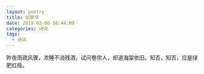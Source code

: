 ```yaml
---
layout: poetry
title: 如梦令
date: 2019-02-06 16:44:09
categories: 诗词
tags: 
  - 诗词
---
```


昨夜雨疏风骤，浓睡不消残酒，试问卷帘人，却道海棠依旧。知否，知否，应是绿肥红瘦。

